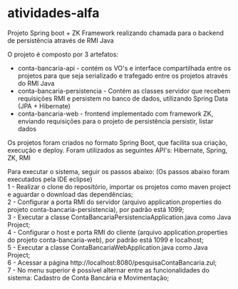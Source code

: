 # atividades-alfa
Projeto Spring boot + ZK Framework realizando chamada para o backend de persistência através de RMI Java

O projeto é composto por 3 artefatos:
 * conta-bancaria-api - contém os VO's e interface compartilhada entre os projetos para que seja serializado e trafegado entre os projetos através do RMI Java
 * conta-bancaria-persistencia - Contém as classes servidor que recebem requisições RMI e persistem no banco de dados, utilizando Spring Data (JPA + Hibernate)
 * conta-bancaria-web - frontend implementado com framework ZK, enviando requisições para o projeto de persistência persistir, listar dados
 
 Os projetos foram criados no formato Spring Boot, que facilita sua criação, execução e deploy. Foram utilizados as seguintes API's: Hibernate, Spring, ZK, RMI
 
 Para executar o sistema, seguir os passos abaixo: (Os passos abaixo foram executados pela IDE eclipse) <br />
 1 - Realizar o clone do repositório, importar os projetos como maven project e aguardar o download das dependências; <br />
 2 - Configurar a porta RMI do servidor (arquivo application.properties do projeto conta-bancaria-persistencia), por padrão está 1099;<br />
 3 - Executar a classe ContaBancariaPersistenciaApplication.java como Java Project; <br />
 4 - Configurar o host e porta RMI do cliente (arquivo application.properties do projeto conta-bancaria-web), por padrão está 1099 e localhost; <br />
 5 - Executar a classe ContaBancariaWebApplication.java como Java Project; <br />
 6 - Acessar a página http://localhost:8080/pesquisaContaBancaria.zul; <br />
 7 - No menu superior é possível alternar entre as funcionalidades do sistema: Cadastro de Conta Bancária e Movimentação; <br />
